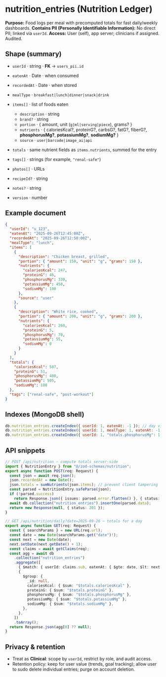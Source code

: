 # nutrition_entries (Nutrition Ledger)

**Purpose:** Food logs per meal with precomputed totals for fast daily/weekly dashboards.
**Contains PII (Personally Identifiable Information):** No direct PII; linked via `userId`.
**Access:** User (self), app server; clinicians if assigned. Audited.

## Shape (summary)

- `userId` · string · **FK** → `users_pii.id`
- `eatenAt` · Date · when consumed
- `recordedAt` · Date · when stored
- `mealType` · `breakfast|lunch|dinner|snack|drink`
- `items[]` · list of foods eaten

  - `description` · string
  - `brand?` · string
  - `portion` · { amount, unit (`g|ml|serving|piece`), grams? }
  - `nutrients` · { caloriesKcal?, proteinG?, carbsG?, fatG?, fiberG?, **phosphorusMg?**, **potassiumMg?**, **sodiumMg?** }
  - `source` · `user|barcode|image_ai|api`

- `totals` · same nutrient fields as `items.nutrients`, summed for the entry
- `tags[]` · strings (for example, `"renal-safe"`)
- `photos[]` · URLs
- `recipeId?` · string
- `notes?` · string
- `version` · number

## Example document

```json
{
  "userId": "u_123",
  "eatenAt": "2025-09-26T12:45:00Z",
  "recordedAt": "2025-09-26T12:50:00Z",
  "mealType": "lunch",
  "items": [
    {
      "description": "Chicken breast, grilled",
      "portion": { "amount": 150, "unit": "g", "grams": 150 },
      "nutrients": {
        "caloriesKcal": 247,
        "proteinG": 46,
        "phosphorusMg": 330,
        "potassiumMg": 450,
        "sodiumMg": 100
      },
      "source": "user"
    },
    {
      "description": "White rice, cooked",
      "portion": { "amount": 200, "unit": "g", "grams": 200 },
      "nutrients": {
        "caloriesKcal": 260,
        "proteinG": 5,
        "phosphorusMg": 70,
        "potassiumMg": 55,
        "sodiumMg": 0
      }
    }
  ],
  "totals": {
    "caloriesKcal": 507,
    "proteinG": 51,
    "phosphorusMg": 400,
    "potassiumMg": 505,
    "sodiumMg": 100
  },
  "tags": ["renal-safe", "post-workout"]
}
```

## Indexes (MongoDB shell)

```js
db.nutrition_entries.createIndex({ userId: 1, eatenAt: -1 }); // day views
db.nutrition_entries.createIndex({ userId: 1, mealType: 1, eatenAt: -1 }); // filters
db.nutrition_entries.createIndex({ userId: 1, "totals.phosphorusMg": 1 }); // renal queries
```

## API snippets

```ts
// POST /api/nutrition — compute totals server-side
import { NutritionEntry } from "@/zod-schemas/nutrition";
export async function POST(req: Request) {
  const json = await req.json();
  json.recordedAt = new Date();
  json.totals = sumNutrients(json.items); // prevent client tampering
  const parsed = NutritionEntry.safeParse(json);
  if (!parsed.success)
    return Response.json({ issues: parsed.error.flatten() }, { status: 422 });
  await db.collection("nutrition_entries").insertOne(parsed.data);
  return new Response(null, { status: 201 });
}
```

```ts
// GET /api/nutrition/daily?date=2025-09-26 — totals for a day
export async function GET(req: Request) {
  const { searchParams } = new URL(req.url);
  const date = new Date(searchParams.get("date")!);
  const next = new Date(date);
  next.setDate(next.getDate() + 1);
  const claims = await getClaims(req);
  const agg = await db
    .collection("nutrition_entries")
    .aggregate([
      { $match: { userId: claims.sub, eatenAt: { $gte: date, $lt: next } } },
      {
        $group: {
          _id: null,
          caloriesKcal: { $sum: "$totals.caloriesKcal" },
          proteinG: { $sum: "$totals.proteinG" },
          phosphorusMg: { $sum: "$totals.phosphorusMg" },
          potassiumMg: { $sum: "$totals.potassiumMg" },
          sodiumMg: { $sum: "$totals.sodiumMg" },
        },
      },
    ])
    .toArray();
  return Response.json(agg[0] ?? null);
}
```

## Privacy & retention

- Treat as **Clinical**: scope by `userId`, restrict by role, and audit access.
- Retention policy: keep for user value (trends, goal tracking); allow user to sudo delete individual entries; purge on account deletion.
